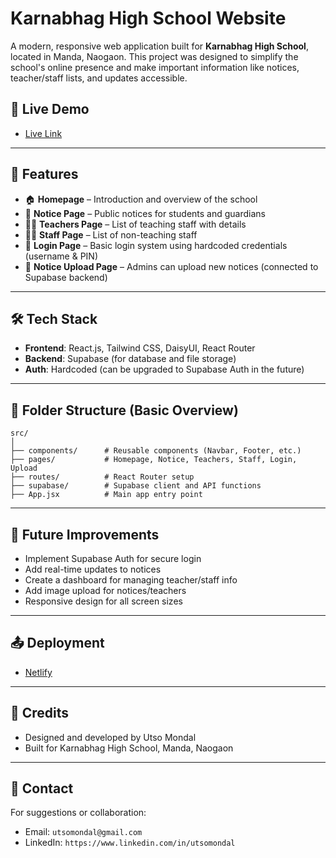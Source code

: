
# Karnabhag High School Website

A modern, responsive web application built for **Karnabhag High School**, located in Manda, Naogaon. This project was designed to simplify the school's online presence and make important information like notices, teacher/staff lists, and updates accessible.

## 🚀 Live Demo

- [Live Link](https://khs-edu.netlify.app/)

---

## 📌 Features

- 🏠 **Homepage** – Introduction and overview of the school
- 📢 **Notice Page** – Public notices for students and guardians
- 👨‍🏫 **Teachers Page** – List of teaching staff with details
- 🧑‍💼 **Staff Page** – List of non-teaching staff
- 🔐 **Login Page** – Basic login system using hardcoded credentials (username & PIN)
- 📝 **Notice Upload Page** – Admins can upload new notices (connected to Supabase backend)

---

## 🛠️ Tech Stack

- **Frontend**: React.js, Tailwind CSS, DaisyUI, React Router
- **Backend**: Supabase (for database and file storage)
- **Auth**: Hardcoded (can be upgraded to Supabase Auth in the future)

---

## 📂 Folder Structure (Basic Overview)

```
src/
│
├── components/      # Reusable components (Navbar, Footer, etc.)
├── pages/           # Homepage, Notice, Teachers, Staff, Login, Upload
├── routes/          # React Router setup
├── supabase/        # Supabase client and API functions
├── App.jsx          # Main app entry point

```

---

## 🧠 Future Improvements

- Implement Supabase Auth for secure login
- Add real-time updates to notices
- Create a dashboard for managing teacher/staff info
- Add image upload for notices/teachers
- Responsive design for all screen sizes

---

## 📤 Deployment

- [Netlify](https://khs-edu.netlify.app/)

---

## 🤝 Credits

- Designed and developed by Utso Mondal
- Built for Karnabhag High School, Manda, Naogaon

---

## 📧 Contact

For suggestions or collaboration:
- Email: `utsomondal@gmail.com`
- LinkedIn: `https://www.linkedin.com/in/utsomondal`
